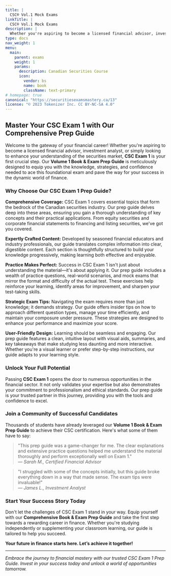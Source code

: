 ```yaml
---
title: |
  CSC® Vol.1 Mock Exams
linkTitle: |
  CSC® Vol.1 Mock Exams
description: |
  Whether you're aspiring to become a licensed financial advisor, investment analyst, or simply looking to enhance your understanding of the securities market, **CSC Exam 1** is your first crucial step. Our **Volume 1 Book & Exam Prep Guide** is meticulously designed to equip you with the knowledge, strategies, and confidence needed to ace this foundational exam and pave the way for your success in the dynamic world of finance.
type: docs
nav_weight: 1
menu:
  main:
    parent: exams
    weight: 1
    params:
      description: Canadian Securities Course
      icon:
        vendor: bs
        name: book
        className: text-primary
# homepage: true
canonical: "https://securitiesexamsmastery.ca/13"
license: "© 2023 Tokenizer Inc. CC BY-NC-SA 4.0"
---
```



## Master Your CSC Exam 1 with Our Comprehensive Prep Guide

Welcome to the gateway of your financial career! Whether you're aspiring to become a licensed financial advisor, investment analyst, or simply looking to enhance your understanding of the securities market, **CSC Exam 1** is your first crucial step. Our **Volume 1 Book & Exam Prep Guide** is meticulously designed to equip you with the knowledge, strategies, and confidence needed to ace this foundational exam and pave the way for your success in the dynamic world of finance.

### Why Choose Our CSC Exam 1 Prep Guide?

**Comprehensive Coverage:** CSC Exam 1 covers essential topics that form the bedrock of the Canadian securities industry. Our prep guide delves deep into these areas, ensuring you gain a thorough understanding of key concepts and their practical applications. From equity securities and corporate financial statements to financing and listing securities, we've got you covered.

**Expertly Crafted Content:** Developed by seasoned financial educators and industry professionals, our guide translates complex information into clear, digestible content. Each section is thoughtfully structured to build your knowledge progressively, making learning both effective and enjoyable.

**Practice Makes Perfect:** Success in CSC Exam 1 isn't just about understanding the material—it's about applying it. Our prep guide includes a wealth of practice questions, real-world scenarios, and mock exams that mirror the format and difficulty of the actual test. These exercises help reinforce your learning, identify areas for improvement, and sharpen your test-taking skills.

**Strategic Exam Tips:** Navigating the exam requires more than just knowledge; it demands strategy. Our guide offers insider tips on how to approach different question types, manage your time efficiently, and maintain your composure under pressure. These strategies are designed to enhance your performance and maximize your score.

**User-Friendly Design:** Learning should be seamless and engaging. Our prep guide features a clean, intuitive layout with visual aids, summaries, and key takeaways that make studying less daunting and more interactive. Whether you're a visual learner or prefer step-by-step instructions, our guide adapts to your learning style.

### Unlock Your Full Potential

Passing **CSC Exam 1** opens the door to numerous opportunities in the financial sector. It not only validates your expertise but also demonstrates your commitment to professionalism and ethical standards. Our prep guide is your trusted partner in this journey, providing you with the tools and confidence to excel.

### Join a Community of Successful Candidates

Thousands of students have already leveraged our **Volume 1 Book & Exam Prep Guide** to achieve their CSC certification. Here's what some of them have to say:

> "This prep guide was a game-changer for me. The clear explanations and extensive practice questions helped me understand the material thoroughly and perform exceptionally well on Exam 1."  
> *— Sarah M., Certified Financial Advisor*

> "I struggled with some of the concepts initially, but this guide broke everything down in a way that made sense. The exam tips were invaluable!"  
> *— James L., Investment Analyst*

### Start Your Success Story Today

Don't let the challenges of CSC Exam 1 stand in your way. Equip yourself with our **Comprehensive Book & Exam Prep Guide** and take the first step towards a rewarding career in finance. Whether you're studying independently or supplementing your classroom learning, our guide is tailored to help you succeed.


**Your future in finance starts here. Let’s achieve it together!**

---

*Embrace the journey to financial mastery with our trusted CSC Exam 1 Prep Guide. Invest in your success today and unlock a world of opportunities tomorrow.*